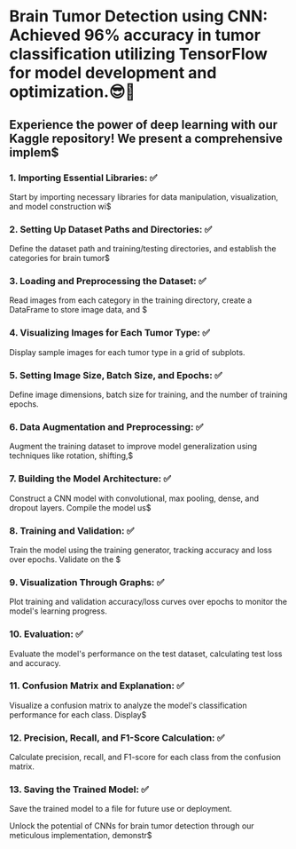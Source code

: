 # Brain Tumor Detection using CNN: Achieved 96% accuracy in tumor classification utilizing TensorFlow for model development and optimization.😎🔐


## Experience the power of deep learning with our Kaggle repository! We present a comprehensive implem$

### 1. Importing Essential Libraries: ✅
Start by importing necessary libraries for data manipulation, visualization, and model construction wi$

### 2. Setting Up Dataset Paths and Directories: ✅
Define the dataset path and training/testing directories, and establish the categories for brain tumor$

### 3. Loading and Preprocessing the Dataset: ✅
Read images from each category in the training directory, create a DataFrame to store image data, and $

### 4. Visualizing Images for Each Tumor Type: ✅
Display sample images for each tumor type in a grid of subplots.

### 5. Setting Image Size, Batch Size, and Epochs: ✅
Define image dimensions, batch size for training, and the number of training epochs.

### 6. Data Augmentation and Preprocessing: ✅
Augment the training dataset to improve model generalization using techniques like rotation, shifting,$

### 7. Building the Model Architecture: ✅
Construct a CNN model with convolutional, max pooling, dense, and dropout layers. Compile the model us$

### 8. Training and Validation: ✅
Train the model using the training generator, tracking accuracy and loss over epochs. Validate on the $

### 9. Visualization Through Graphs: ✅
Plot training and validation accuracy/loss curves over epochs to monitor the model's learning progress.

### 10. Evaluation: ✅
Evaluate the model's performance on the test dataset, calculating test loss and accuracy.

### 11. Confusion Matrix and Explanation: ✅
Visualize a confusion matrix to analyze the model's classification performance for each class. Display$

### 12. Precision, Recall, and F1-Score Calculation: ✅
Calculate precision, recall, and F1-score for each class from the confusion matrix.

### 13. Saving the Trained Model: ✅
Save the trained model to a file for future use or deployment.

Unlock the potential of CNNs for brain tumor detection through our meticulous implementation, demonstr$

